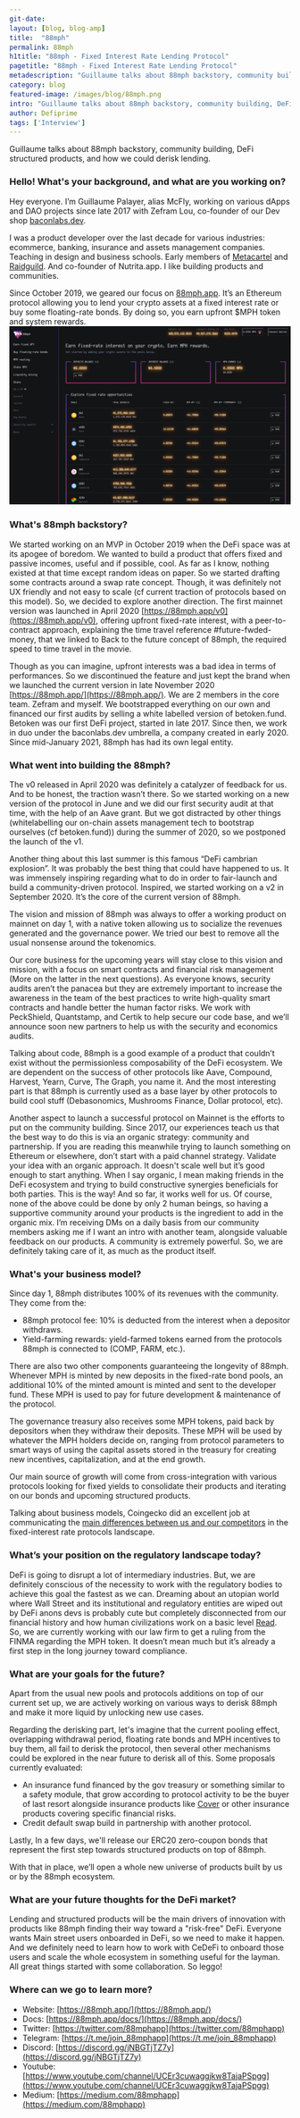 ```yaml
---
git-date:
layout: [blog, blog-amp]
title:  "88mph"
permalink: 88mph
h1title: "88mph - Fixed Interest Rate Lending Protocol"
pagetitle: "88mph - Fixed Interest Rate Lending Protocol"
metadescription: "Guillaume talks about 88mph backstory, community building, DeFi structured products, and how we could derisk lending"
category: blog
featured-image: /images/blog/88mph.png
intro: "Guillaume talks about 88mph backstory, community building, DeFi structured products, and how we could derisk lending"
author: Defiprime
tags: ['Interview']
---
```

Guillaume talks about 88mph backstory, community building, DeFi structured products, and how we could derisk lending.     

### Hello! What's your background, and what are you working on?

Hey everyone. I’m Guillaume Palayer, alias McFly, working on various dApps and DAO projects since late 2017 with Zefram Lou, co-founder of our Dev shop [baconlabs.dev](https://baconlabs.dev/).

I was a product developer over the last decade for various industries: ecommerce, banking, insurance and assets management companies. Teaching in design and business schools. Early members of [Metacartel](https://www.metacartel.org/) and [Raidguild](https://raidguild.org/). And co-founder of Nutrita.app. I like building products and communities.

Since October 2019, we geared our focus on [88mph.app](https://88mph.app/). It’s an Ethereum protocol allowing you to lend your crypto assets at a fixed interest rate or buy some floating-rate bonds. By doing so, you earn upfront $MPH token and system rewards.
![](/images/blog/88mph.png)

### What's 88mph backstory?

We started working on an MVP in October 2019 when the DeFi space was at its apogee of boredom. We wanted to build a product that offers fixed and passive incomes, useful and if possible, cool. As far as I know, nothing existed at that time except random ideas on paper. So we started drafting some contracts around a swap rate concept. Though, it was definitely not UX friendly and not easy to scale (cf current traction of protocols based on this model). So, we decided to explore another direction. The first mainnet version was launched in April 2020 [https://88mph.app/v0](https://88mph.app/v0), offering upfront fixed-rate interest, with a peer-to-contract approach, explaining the time travel reference #future-fwded-money, that we linked to Back to the future concept of 88mph, the required speed to time travel in the movie.

Though as you can imagine, upfront interests was a bad idea in terms of performances. So we discontinued the feature and just kept the brand when we launched the current version in late November 2020 [https://88mph.app/](https://88mph.app/). We are 2 members in the core team. Zefram and myself. We bootstrapped everything on our own and financed our first audits by selling a white labelled version of betoken.fund. Betoken was our first DeFi project, started in late 2017. Since then, we work in duo under the baconlabs.dev umbrella, a company created in early 2020. Since mid-January 2021, 88mph has had its own legal entity.


### What went into building the 88mph?

The v0 released in April 2020 was definitely a catalyzer of feedback for us. And to be honest, the traction wasn’t there. So we started working on a new version of the protocol in June and we did our first security audit at that time, with the help of an Aave grant. But we got distracted by other things (whitelabelling our on-chain assets management tech to bootstrap ourselves (cf betoken.fund)) during the summer of 2020, so we postponed the launch of the v1.

Another thing about this last summer is this famous “DeFi cambrian explosion”. It was probably the best thing that could have happened to us. It was immensely inspiring regarding what to do in order to fair-launch and build a community-driven protocol. Inspired, we started working on a v2 in September 2020. It’s the core of the current version of 88mph.

The vision and mission of 88mph was always to offer a working product on mainnet on day 1, with a native token allowing us to socialize the revenues generated and the governance power. We tried our best to remove all the usual nonsense around the tokenomics.

Our core business for the upcoming years will stay close to this vision and mission, with a focus on smart contracts and financial risk management (More on the latter in the next questions). As everyone knows, security audits aren’t the panacea but they are extremely important to increase the awareness in the team of the best practices to write high-quality smart contracts and handle better the human factor risks. We work with PeckShield, Quantstamp, and Certik to help secure our code base, and we’ll announce soon new partners to help us with the security and economics audits.

Talking about code, 88mph is a good example of a product that couldn’t exist without the permissionless composability of the DeFi ecosystem. We are dependent on the success of other protocols like Aave, Compound, Harvest, Yearn, Curve, The Graph, you name it. And the most interesting part is that 88mph is currently used as a base layer by other protocols to build cool stuff (Debasonomics, Mushrooms Finance, Dollar protocol, etc).

Another aspect to launch a successful protocol on Mainnet is the efforts to put on the community building. Since 2017, our experiences teach us that the best way to do this is via an organic strategy: community and partnership. If you are reading this meanwhile trying to launch something on Ethereum or elsewhere, don’t start with a paid channel strategy. Validate your idea with an organic approach. It doesn't scale well but it’s good enough to start anything. When I say organic, I mean making friends in the DeFi ecosystem and trying to build constructive synergies beneficials for both parties. This is the way! And so far, it works well for us. Of course, none of the above could be done by only 2 human beings, so having a supportive community around your products is the ingredient to add in the organic mix. I’m receiving DMs on a daily basis from our community members asking me if I want an intro with another team, alongside valuable feedback on our products. A community is extremely powerful. So, we are definitely taking care of it, as much as the product itself.


### What's your business model?

Since day 1, 88mph distributes 100% of its revenues with the community. They come from the:

*   88mph protocol fee: 10% is deducted from the interest when a depositor withdraws.
*   Yield-farming rewards: yield-farmed tokens earned from the protocols 88mph is connected to (COMP, FARM, etc.).

There are also two other components guaranteeing the longevity of 88mph. Whenever MPH is minted by new deposits in the fixed-rate bond pools, an additional 10% of the minted amount is minted and sent to the developer fund. These MPH is used to pay for future development & maintenance of the protocol.

The governance treasury also receives some MPH tokens, paid back by depositors when they withdraw their deposits. These MPH will be used by whatever the MPH holders decide on, ranging from protocol parameters to smart ways of using the capital assets stored in the treasury for creating new incentives, capitalization, and at the end growth.

Our main source of growth will come from cross-integration with various protocols looking for fixed yields to consolidate their products and iterating on our bonds and upcoming structured products.

Talking about business models, Coingecko did an excellent job at communicating the [main differences between us and our competitors](https://www.coingecko.com/buzz/2020-coingecko-yearly-crypto-report) in the fixed-interest rate protocols landscape.

### What’s your position on the regulatory landscape today?

DeFi is going to disrupt a lot of intermediary industries. But, we are definitely conscious of the necessity to work with the regulatory bodies to achieve this goal the fastest as we can. Dreaming about an utopian world where Wall Street and its institutional and regulatory entities are wiped out by DeFi anons devs is probably cute but completely disconnected from our financial history and how human civilizations work on a basic level [Read](https://www.goodreads.com/book/show/91360.Devil_Take_the_Hindmost). So, we are currently working with our law firm to get a ruling from the FINMA regarding the MPH token. It doesn’t mean much but it’s already a first step in the long journey toward compliance.


### What are your goals for the future?

Apart from the usual new pools and protocols additions on top of our current set up, we are actively working on various ways to derisk 88mph and make it more liquid by unlocking new use cases.

Regarding the derisking part, let's imagine that the current pooling effect, overlapping withdrawal period, floating rate bonds and MPH incentives to buy them, all fail to derisk the protocol, then several other mechanisms could be explored in the near future to derisk all of this. Some proposals currently evaluated:

*   An insurance fund financed by the gov treasury or something similar to a safety module, that grow according to protocol activity to be the buyer of last resort alongside insurance products like [Cover](https://app.coverprotocol.com/app/marketplace/protocols/88MPH) or other insurance products covering specific financial risks.
*   Credit default swap build in partnership with another protocol.

Lastly, In a few days, we'll release our ERC20 zero-coupon bonds that represent the first step towards structured products on top of 88mph.

With that in place, we’ll open a whole new universe of products built by us or by the 88mph ecosystem.


### What are your future thoughts for the DeFi market?

Lending and structured products will be the main drivers of innovation with products like 88mph finding their way toward a "risk-free" DeFi. Everyone wants Main street users onboarded in DeFi, so we need to make it happen. And we definitely need to learn how to work with CeDeFi to onboard those users and scale the whole ecosystem in something useful for the layman. All great things started with some collaboration. So leggo!


### Where can we go to learn more?

- Website: [https://88mph.app/](https://88mph.app/)
- Docs: [https://88mph.app/docs/](https://88mph.app/docs/)
- Twitter: [https://twitter.com/88mphapp](https://twitter.com/88mphapp)
- Telegram: [https://t.me/join_88mphapp](https://t.me/join_88mphapp)
- Discord: [https://discord.gg/jNBGTjTZ7y](https://discord.gg/jNBGTjTZ7y)
- Youtube: [https://www.youtube.com/channel/UCEr3cuwaggjkw8TajaPSpgg](https://www.youtube.com/channel/UCEr3cuwaggjkw8TajaPSpgg)
- Medium: [https://medium.com/88mphapp](https://medium.com/88mphapp)
